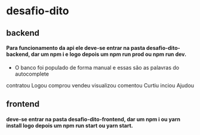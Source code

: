 # desafio-dito

## backend

#### Para funcionamento da api ele deve-se entrar na pasta desafio-dito-backend, dar um npm i e logo depois um npm run prod ou npm run dev.

- O banco foi populado de forma manual e essas são as palavras do autocomplete 

contratou
Logou
comprou
vendeu
visualizou
comentou
Curtiu
inciou
Ajudou

## frontend

#### deve-se entrar na pasta desafio-dito-frontend, dar um npm i ou yarn install logo depois um npm run start ou yarn start.
